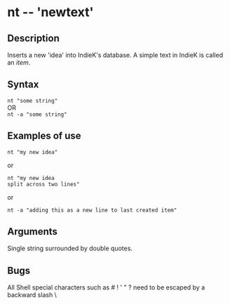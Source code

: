 # nt -- 'newtext'
## Description
Inserts a new 'idea' into IndieK's database. A simple text in
IndieK is called an _item_.
## Syntax
```nt "some string"```  
OR  
```nt -a "some string"```
## Examples of use
```
nt "my new idea"
```
or
```
nt "my new idea  
split across two lines"
```
or
```
nt -a "adding this as a new line to last created item"
```
## Arguments
Single string surrounded by double quotes.
## Bugs
All Shell special characters such as # ! ' " ? need to be escaped by a backward
slash \
